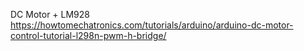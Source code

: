 DC Motor + LM928
https://howtomechatronics.com/tutorials/arduino/arduino-dc-motor-control-tutorial-l298n-pwm-h-bridge/
